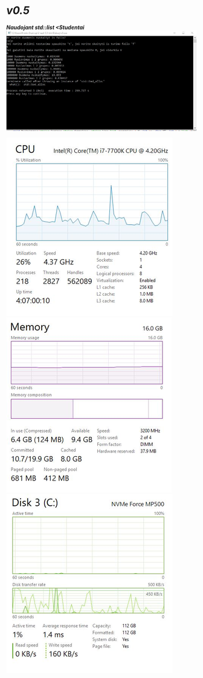 # ***v0.5***
***Naudojant std::list <Studentai***
![](LIST.JPG)

![](LIST1.JPG) ![](LIST2.JPG) ![](LIST3.JPG)
